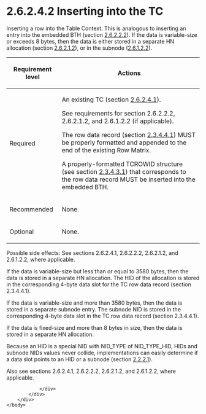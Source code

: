 <html dir="LTR" xmlns:mshelp="http://msdn.microsoft.com/mshelp" xmlns:ddue="http://ddue.schemas.microsoft.com/authoring/2003/5" xmlns:xlink="http://www.w3.org/1999/xlink" xmlns:tool="http://www.microsoft.com/tooltip">
    <head>
        <meta http-equiv="Content-Type" content="text/html; CHARSET=utf-8"></meta>
        <meta name="save" content="history"></meta>
        <title>2.6.2.4.2 Inserting into the TC</title>
        <xml>
            <mshelp:toctitle title="2.6.2.4.2 Inserting into the TC"></mshelp:toctitle>
            <mshelp:rltitle title="[MS-PST]: Inserting into the TC"></mshelp:rltitle>
            <mshelp:keyword index="A" term="1a94f596-d840-4f66-824e-af1024fb6944"></mshelp:keyword>
            <mshelp:attr name="DCSext.ContentType" value="open specification"></mshelp:attr>
            <mshelp:attr name="AssetID" value="1a94f596-d840-4f66-824e-af1024fb6944"></mshelp:attr>
            <mshelp:attr name="TopicType" value="kbRef"></mshelp:attr>
            <mshelp:attr name="DCSext.Title" value="[MS-PST]: Inserting into the TC" />
        </xml>
    </head>
    <body>
        <div id="header">
            <h1 class="heading">2.6.2.4.2 Inserting into the TC</h1>
        </div>
        <div id="mainSection">
            <div id="mainBody">
                <div id="allHistory" class="saveHistory"></div>
                <div id="sectionSection0" class="section" name="collapseableSection">
                    

<p>Inserting a row into the Table Context. This is analogous to
inserting an entry into the embedded BTH (section <a href="8d33406c-1796-442e-9114-af478ef1341f.htm">2.6.2.2.2</a>). If the data is
variable-size or exceeds 8 bytes, then the data is either stored in a separate
HN allocation (section <a href="5b30032e-8cbc-4f03-a6bd-c21a7f1c54ea.htm">2.6.2.1.2</a>),
or in the subnode (<a href="4ff272a2-5e54-4777-8eb6-8019e6f63d15.htm">2.6.1.2.2</a>).</p>

<table>
 <thead>
  <tr>
   <th>
   <p>Requirement level</p>
   </th>
   <th>
   <p><b><span>Actions</span></b></p>
   </th>
  </tr>
 </thead>
 <tr>
  <td>
  <p>Required</p>
  </td>
  <td>
  <p>An existing TC (section <a href="a3cafcd6-454a-46b4-a122-ebbda9ae56fb.htm">2.6.2.4.1</a>).</p>
  <p>See requirements for section 2.6.2.2.2, 2.6.2.1.2, and
  2.6.1.2.2 (if applicable).</p>
  <p>The row data record (section <a href="c48fa6b4-bfd4-49d7-80f8-8718bc4bcddc.htm">2.3.4.4.1</a>) MUST be
  properly formatted and appended to the end of the existing Row Matrix.</p>
  <p>A properly-formatted TCROWID structure (see section <a href="e20b5cf4-ea56-48b8-a8fa-e086c9b862ca.htm">2.3.4.3.1</a>) that
  corresponds to the row data record MUST be inserted into the embedded BTH.</p>
  </td>
 </tr>
 <tr>
  <td>
  <p>Recommended</p>
  </td>
  <td>
  <p>None.</p>
  </td>
 </tr>
 <tr>
  <td>
  <p>Optional</p>
  </td>
  <td>
  <p>None.</p>
  </td>
 </tr>
</table>

<p>Possible side effects: See sections 2.6.2.4.1, 2.6.2.2.2,
2.6.2.1.2, and 2.6.1.2.2, where applicable.</p>

<p>If the data is variable-size but less than or equal to 3580
bytes, then the data is stored in a separate HN allocation. The HID of the
allocation is stored in the corresponding 4-byte data slot for the TC row data
record (section 2.3.4.4.1). </p>

<p>If the data is variable-size and more than 3580 bytes, then
the data is stored in a separate subnode entry. The subnode NID is stored in
the corresponding 4-byte data slot in the TC row data record (section
2.3.4.4.1).</p>

<p>If the data is fixed-size and more than 8 bytes in size,
then the data is stored in a separate HN allocation.</p>

<p>Because an HID is a special NID with NID_TYPE of
NID_TYPE_HID, HIDs and subnode NIDs values never collide, implementations can
easily determine if a data slot points to an HID or a subnode (section <a href="18d7644e-cb33-4e11-95c0-34d8a84fbff6.htm">2.2.2.1</a>).</p>

<p>Also see sections 2.6.2.4.1, 2.6.2.2.2, 2.6.2.1.2, and
2.6.1.2.2, where applicable.</p>


                </div>
            </div>
        </div>
    </body>
</html>